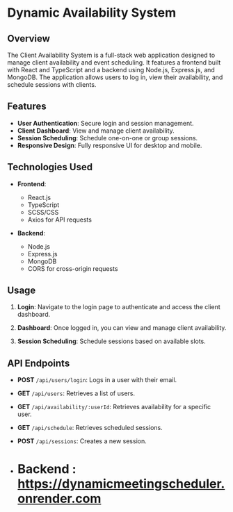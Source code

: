 # Dynamic Availability System

## Overview

The Client Availability System is a full-stack web application designed to manage client availability and event scheduling. It features a frontend built with React and TypeScript and a backend using Node.js, Express.js, and MongoDB. The application allows users to log in, view their availability, and schedule sessions with clients.

## Features

- **User Authentication**: Secure login and session management.
- **Client Dashboard**: View and manage client availability.
- **Session Scheduling**: Schedule one-on-one or group sessions.
- **Responsive Design**: Fully responsive UI for desktop and mobile.

## Technologies Used

- **Frontend**:
  - React.js
  - TypeScript
  - SCSS/CSS
  - Axios for API requests

- **Backend**:
  - Node.js
  - Express.js
  - MongoDB
  - CORS for cross-origin requests


## Usage

1. **Login**: Navigate to the login page to authenticate and access the client dashboard.

2. **Dashboard**: Once logged in, you can view and manage client availability.

3. **Session Scheduling**: Schedule sessions based on available slots.

## API Endpoints

- **POST** `/api/users/login`: Logs in a user with their email.
- **GET** `/api/users`: Retrieves a list of users.
- **GET** `/api/availability/:userId`: Retrieves availability for a specific user.
- **GET** `/api/schedule`: Retrieves scheduled sessions.
- **POST** `/api/sessions`: Creates a new session.

- # Backend : https://dynamicmeetingscheduler.onrender.com


